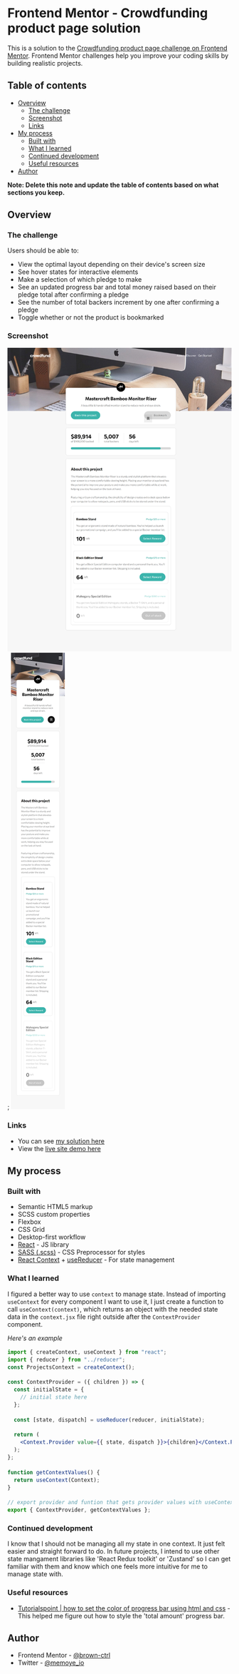 # Frontend Mentor - Crowdfunding product page solution

This is a solution to the [Crowdfunding product page challenge on Frontend Mentor](https://www.frontendmentor.io/challenges/crowdfunding-product-page-7uvcZe7ZR). Frontend Mentor challenges help you improve your coding skills by building realistic projects.

## Table of contents

- [Overview](#overview)
  - [The challenge](#the-challenge)
  - [Screenshot](#screenshot)
  - [Links](#links)
- [My process](#my-process)
  - [Built with](#built-with)
  - [What I learned](#what-i-learned)
  - [Continued development](#continued-development)
  - [Useful resources](#useful-resources)
- [Author](#author)

**Note: Delete this note and update the table of contents based on what sections you keep.**

## Overview

### The challenge

Users should be able to:

- View the optimal layout depending on their device's screen size
- See hover states for interactive elements
- Make a selection of which pledge to make
- See an updated progress bar and total money raised based on their pledge total after confirming a pledge
- See the number of total backers increment by one after confirming a pledge
- Toggle whether or not the product is bookmarked

### Screenshot

![Desktop solution](./src/assets/desktop-solution.png);
![Mobile solution](./src/assets/mobile-solution.png)

### Links

- You can see [my solution here](https://www.frontendmentor.io/solutions/tip-calculator-app-gKJCg6ZXJR)
- View the [live site demo here](https://crowdfunding-product-page-mu-six.vercel.app/)

## My process

### Built with

- Semantic HTML5 markup
- SCSS custom properties
- Flexbox
- CSS Grid
- Desktop-first workflow
- [React](https://reactjs.org/) - JS library
- [SASS (.scss)](https://sass-lang.com/) - CSS Preprocessor for styles
- [React Context](https://legacy.reactjs.org/docs/context.html) + [useReducer](https://react.dev/reference/react/useReducer) - For state management

### What I learned

I figured a better way to use `context` to manage state. Instead of importing `useContext` for every component I want to use it, I just create a function to call `useContext(context)`, which returns an object with the needed state data in the `context.jsx` file right outside after the `ContextProvider` component.

_Here's an example_

```jsx
import { createContext, useContext } from "react";
import { reducer } from "../reducer";
const ProjectsContext = createContext();

const ContextProvider = ({ children }) => {
  const initialState = {
    // initial state here
  };

  const [state, dispatch] = useReducer(reducer, initialState);

  return (
    <Context.Provider value={{ state, dispatch }}>{children}</Context.Provider>
  );
};

function getContextValues() {
  return useContext(Context);
}

// export provider and funtion that gets provider values with useContext()
export { ContextProvider, getContextValues };
```

### Continued development

I know that I should not be managing all my state in one context. It just felt easier and straight forward to do. In future projects, I intend to use other state mangament libraries like 'React Redux toolkit' or 'Zustand' so I can get familiar with them and know which one feels more intuitive for me to manage state with.

### Useful resources

- [Tutorialspoint | how to set the color of progress bar using html and css](https://www.tutorialspoint.com/how-to-set-color-of-progress-bar-using-html-and-css) - This helped me figure out how to style the 'total amount' progress bar.

## Author

<!-- - LinkedIn - [](https://www.your-site.com) -->

- Frontend Mentor - [@brown-ctrl](https://www.frontendmentor.io/profile/brown-ctrl)
- Twitter - [@memoye_io](https://www.twitter.com/memoye_io)

<!--
## Acknowledgments

This is where you can give a hat tip to anyone who helped you out on this project. Perhaps you worked in a team or got some inspiration from someone else's solution. This is the perfect place to give them some credit.

**Note: Delete this note and edit this section's content as necessary. If you completed this challenge by yourself, feel free to delete this section entirely.** -->
